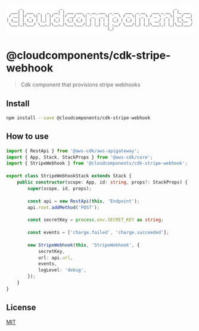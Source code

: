 ![cloudcomponents Logo](../../logo.png?raw=true)

# @cloudcomponents/cdk-stripe-webhook

> Cdk component that provisions stripe webhooks

## Install

```bash
npm install --save @cloudcomponents/cdk-stripe-webhook
```

## How to use

```typescript
import { RestApi } from '@aws-cdk/aws-apigateway';
import { App, Stack, StackProps } from '@aws-cdk/core';
import { StripeWebhook } from '@cloudcomponents/cdk-stripe-webhook';

export class StripeWebhookStack extends Stack {
    public constructor(scope: App, id: string, props?: StackProps) {
        super(scope, id, props);

        const api = new RestApi(this, 'Endpoint');
        api.root.addMethod('POST');

        const secretKey = process.env.SECRET_KEY as string;

        const events = ['charge.failed', 'charge.succeeded'];

        new StripeWebhook(this, 'StripeWebhook', {
            secretKey,
            url: api.url,
            events,
            logLevel: 'debug',
        });
    }
}
```

## License

[MIT](../../LICENSE)
